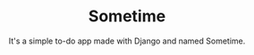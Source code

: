 <h1 align=center>Sometime</h1>

<p align=center>
  It's a simple to-do app made with Django and named Sometime.
</p>
